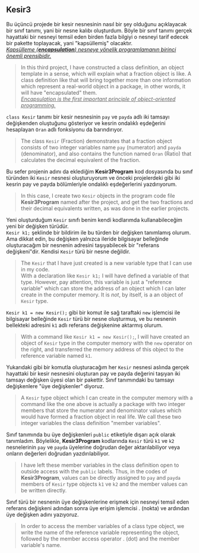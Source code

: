 ﻿## Kesir3
Bu üçüncü projede bir kesir nesnesinin
nasıl bir şey olduğunu açıklayacak
bir sınıf tanımı, yani bir nesne kalıbı
oluşturdum. Böyle bir sınıf tanımı
gerçek hayattaki bir nesneyi temsil eden
birden fazla bilgiyi o nesneyi
tarif edecek bir pakette toplayacak,
yani "kapsüllemiş" olacaktır.<br>
<u>*Kapsülleme (**encapsulation**) nesneye
yönelik programlamanın birinci önemli
prensibidir.*</u>

> In this third project, I have constructed 
a class definition, an object template in a sense,
which will explain what a fraction object
is like. A class definition like that
will bring together more than one information
which represent a real-world object in a package,
in other words, it will have "encapsulated" them.<br>
<u>*Encapsulation is the first important principle
    of object-oriented programming.*</u>

`class Kesir` tanımı bir kesir nesnesinin
`pay` ve `payda` adlı iki tamsayı
değişkenden oluştuğunu gösteriyor
ve kesrin ondalıklı eşdeğerini
hesaplayan `Oran` adlı fonksiyonu da
barındırıyor.
> The class `Kesir` (Fraction) demonstrates that
a fraction object consists of two integer variables
name `pay` (numerator) and `payda` (denominator),
and also contains the function named `Oran` (Ratio)
that calculates the decimal equivalent of the fraction.

Bu sefer projenin adını da eklediğim
**Kesir3Program** kod dosyasında
bu sınıf türünden iki `Kesir` nesnesi
oluşturuyorum ve önceki projelerdeki
gibi iki kesrin pay ve payda bölümleriyle
ondalıklı eşdeğerlerini yazdırıyorum.
> In this case, I create two `Kesir` objects 
in the program code file **Kesir3Program**
named after the project, and get the two fractions
and their decimal equivalents written,
as was done in the earlier projects.

Yeni oluşturduğum `Kesir` sınıfı
benim kendi kodlarımda kullanabileceğim yeni
bir değişken türüdür.<br>
`Kesir k1;` şeklinde bir bildirim ile bu türden
bir değişken tanımlamış olurum.
Ama dikkat edin, bu değişken yalnızca ileride
bilgisayar belleğinde oluşturacağım bir nesnenin
adresini taşıyabilecek bir "referans değişkeni"dir.
Kendisi `Kesir` türü bir nesne değildir.

> The `Kesir` that I have just created
is a new variable type that I can use in my code.<br>
With a declaration like `Kesir k1;`
I will have defined a variable of that type.
However, pay attention, this variable is just a
"reference variable" which can store the address
of an object which I can later create
in the computer memory. It is *not*, by itself,
is a an object of `Kesir` type.

`Kesir k1 = new Kesir();` gibi bir komut ile
sağ taraftaki `new` işlemcisi ile bilgisayar belleğinde
`Kesir` türü bir nesne oluşturmuş,
ve bu nesnenin bellekteki adresini
`k1` adlı referans değişkenine aktarmış olurum.
> With a command like `Kesir k1 = new Kesir();`,
I will have created an object of `Kesir` type
in the computer memory with the `new` operator
on the right, and transferred the memory address
of this object to the reference variable named `k1`.

Yukarıdaki gibi bir komutla oluşturacağım 
her `Kesir` nesnesi aslında gerçek hayattaki
bir kesir nesnesini oluşturan pay ve payda değerini
taşıyan iki tamsayı değişken üyesi olan bir pakettir.
Sınıf tanımındaki bu tamsayı değişkenlere
"üye değişkenler" diyoruz.
> A `Kesir` type object which I can create in the
computer memory with a command like the one above
is actually a package with two integer members 
that store the numerator and denominator values
which would have formed a fraction object in real life.
We call these two integer variables the class definition
"member variables".

Sınıf tanımında bu üye değişkenleri `public` etiketiyle
dışarı açık olarak tanımladım.
Böylelikle, **Kesir3Program** kodlarında
`Kesir` türü `k1` ve `k2` nesnelerinin
`pay` ve `payda` üyelerine doğrudan değer
aktarılabiliyor veya onların değerleri
doğrudan yazdırılabiliyor.
> I have left these member variables in the class definition
open to outside access with the `public` labels.
Thus, in the codes of **Kesir3Program**,
values can be directly assigned to `pay` and `payda`
members of `Kesir` type objects `k1` ve `k2`
and the member values can be written directly.

Sınıf türü bir nesnenin üye değişkenlerine
erişmek için nesneyi temsil eden referans değişkeni
adından sonra üye erişim işlemcisi . (nokta)
ve ardından üye değişken adını yazıyoruz.
> In order to access the member variables of a class
type object, we write the name of the reference variable
representing the object, followed by the member access
operator . (dot) and the member variable's name.